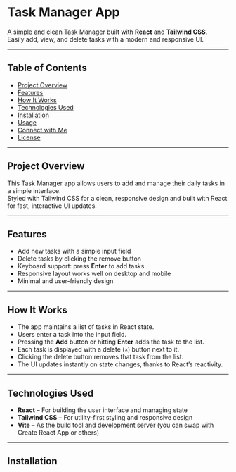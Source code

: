 # Task Manager App

A simple and clean Task Manager built with **React** and **Tailwind CSS**.  
Easily add, view, and delete tasks with a modern and responsive UI.

---

## Table of Contents

- [Project Overview](#project-overview)  
- [Features](#features)  
- [How It Works](#how-it-works)  
- [Technologies Used](#technologies-used)  
- [Installation](#installation)  
- [Usage](#usage)  
- [Connect with Me](#connect-with-me)  
- [License](#license)  

---

## Project Overview

This Task Manager app allows users to add and manage their daily tasks in a simple interface.  
Styled with Tailwind CSS for a clean, responsive design and built with React for fast, interactive UI updates.

---

## Features

- Add new tasks with a simple input field  
- Delete tasks by clicking the remove button  
- Keyboard support: press **Enter** to add tasks  
- Responsive layout works well on desktop and mobile  
- Minimal and user-friendly design  

---

## How It Works

- The app maintains a list of tasks in React state.  
- Users enter a task into the input field.  
- Pressing the **Add** button or hitting **Enter** adds the task to the list.  
- Each task is displayed with a delete (`×`) button next to it.  
- Clicking the delete button removes that task from the list.  
- The UI updates instantly on state changes, thanks to React’s reactivity.  

---

## Technologies Used

- **React** – For building the user interface and managing state  
- **Tailwind CSS** – For utility-first styling and responsive design  
- **Vite** – As the build tool and development server (you can swap with Create React App or others)  

---

## Installation

<!-- 1. Clone the repository:

   ```bash
   git clone https://github.com/yourusername/task-manager.git
   cd task-manager -->
